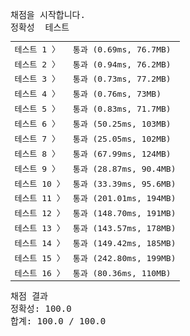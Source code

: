 <pre class="console-content"><div></div><div class="console-heading">채점을 시작합니다.</div><div class="console-message">정확성  테스트</div><table class="console-test-group" data-category="correctness"><tbody><tr data-testcase-id="147384"><td valign="top" class="td-label">테스트 1 <span>〉</span></td><td class="result passed">통과 (0.69ms, 76.7MB)</td></tr><tr data-testcase-id="147385"><td valign="top" class="td-label">테스트 2 <span>〉</span></td><td class="result passed">통과 (0.94ms, 76.2MB)</td></tr><tr data-testcase-id="147386"><td valign="top" class="td-label">테스트 3 <span>〉</span></td><td class="result passed">통과 (0.73ms, 77.2MB)</td></tr><tr data-testcase-id="147387"><td valign="top" class="td-label">테스트 4 <span>〉</span></td><td class="result passed">통과 (0.76ms, 73MB)</td></tr><tr data-testcase-id="147388"><td valign="top" class="td-label">테스트 5 <span>〉</span></td><td class="result passed">통과 (0.83ms, 71.7MB)</td></tr><tr data-testcase-id="147389"><td valign="top" class="td-label">테스트 6 <span>〉</span></td><td class="result passed">통과 (50.25ms, 103MB)</td></tr><tr data-testcase-id="147390"><td valign="top" class="td-label">테스트 7 <span>〉</span></td><td class="result passed">통과 (25.05ms, 102MB)</td></tr><tr data-testcase-id="147391"><td valign="top" class="td-label">테스트 8 <span>〉</span></td><td class="result passed">통과 (67.99ms, 124MB)</td></tr><tr data-testcase-id="147392"><td valign="top" class="td-label">테스트 9 <span>〉</span></td><td class="result passed">통과 (28.87ms, 90.4MB)</td></tr><tr data-testcase-id="147393"><td valign="top" class="td-label">테스트 10 <span>〉</span></td><td class="result passed">통과 (33.39ms, 95.6MB)</td></tr><tr data-testcase-id="147394"><td valign="top" class="td-label">테스트 11 <span>〉</span></td><td class="result passed">통과 (201.01ms, 194MB)</td></tr><tr data-testcase-id="147395"><td valign="top" class="td-label">테스트 12 <span>〉</span></td><td class="result passed">통과 (148.70ms, 191MB)</td></tr><tr data-testcase-id="147396"><td valign="top" class="td-label">테스트 13 <span>〉</span></td><td class="result passed">통과 (143.57ms, 178MB)</td></tr><tr data-testcase-id="147397"><td valign="top" class="td-label">테스트 14 <span>〉</span></td><td class="result passed">통과 (149.42ms, 185MB)</td></tr><tr data-testcase-id="147398"><td valign="top" class="td-label">테스트 15 <span>〉</span></td><td class="result passed">통과 (242.80ms, 199MB)</td></tr><tr data-testcase-id="148228"><td valign="top" class="td-label">테스트 16 <span>〉</span></td><td class="result passed">통과 (80.36ms, 110MB)</td></tr></tbody></table><div class="console-heading">채점 결과</div><div class="console-message">정확성: 100.0</div><div class="console-message">합계: 100.0 / 100.0</div></pre>